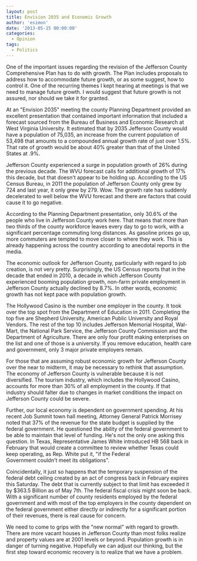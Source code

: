 ```yaml
---
layout: post
title: Envision 2035 and Economic Growth
author: 'esimon'
date: '2013-05-15 00:00:00'
categories:
  - Opinion
tags:
  - Politics
---
```

One of the important issues regarding the revision of the Jefferson County Comprehensive Plan has to do with growth. The Plan includes proposals to address how to accommodate future growth, or as some suggest, how to control it. One of the recurring themes I kept hearing at meetings is that we need to manage future growth. I would suggest that future growth is not assured, nor should we take it for granted. 

At an "Envision 2035" meeting the county Planning Department provided an excellent presentation that contained important information that included a forecast sourced from the Bureau of Business and Economic Research at West Virginia University. It estimated that by 2035 Jefferson County would have a population of 75,035, an increase from the current population of 53,498 that amounts to a compounded annual growth rate of just over 1.5%. That rate of growth would be about 40% greater than that of the United States at .9%. 

Jefferson County experienced a surge in population growth of 26% during the previous decade. The WVU forecast calls for additional growth of 17% this decade, but that doesn't appear to be holding up. According to the US Census Bureau, in 2011 the population of Jefferson County only grew by 724 and last year, it only grew by 279. Wow. The growth rate has suddenly decelerated to well below the WVU forecast and there are factors that could cause it to go negative. 

According to the Planning Department presentation, only 30.6% of the people who live in Jefferson County work here. That means that more than two thirds of the county workforce leaves every day to go to work, with a significant percentage commuting long distances. As gasoline prices go up, more commuters are tempted to move closer to where they work. This is already happening across the country according to anecdotal reports in the media. 

The economic outlook for Jefferson County, particularly with regard to job creation, is not very pretty. Surprisingly, the US Census reports that in the decade that ended in 2010, a decade in which Jefferson County experienced booming population growth, non-farm private employment in Jefferson County actually declined by 8.7%. In other words, economic growth has not kept pace with population growth. 

The Hollywood Casino is the number one employer in the county. It took over the top spot from the Department of Education in 2011. Completing the top five are Shepherd University, American Public University and Royal Vendors. The rest of the top 10 includes Jefferson Memorial Hospital, Wal-Mart, the National Park Service, the Jefferson County Commission and the Department of Agriculture. There are only four profit making enterprises on the list and one of those is a university. If you remove education, health care and government, only 3 major private employers remain. 

For those that are assuming robust economic growth for Jefferson County over the near to midterm, it may be necessary to rethink that assumption. The economy of Jefferson County is vulnerable because it is not diversified. The tourism industry, which includes the Hollywood Casino, accounts for more than 30% of all employment in the county. If that industry should falter due to changes in market conditions the impact on Jefferson County could be severe. 

Further, our local economy is dependent on government spending. At his recent Job Summit town hall meeting, Attorney General Patrick Morrisey noted that 37% of the revenue for the state budget is supplied by the federal government. He questioned the ability of the federal government to be able to maintain that level of funding. He's not the only one asking this question. In Texas, Representative James White introduced HB 568 back in February that would create a committee to review whether Texas could keep operating, as Rep. White put it, "if the Federal Government couldn't meet its obligations". 

Coincidentally, it just so happens that the temporary suspension of the federal debt ceiling created by an act of congress back in February expires this Saturday. The debt that is currently subject to that limit has exceeded it by $363.5 Billion as of May 7th. The federal fiscal crisis might soon be back. With a significant number of county residents employed by the federal government and with most of the top employers in the county dependent on the federal government either directly or indirectly for a significant portion of their revenues, there is real cause for concern. 

We need to come to grips with the "new normal" with regard to growth. There are more vacant houses in Jefferson County than most folks realize and property values are at 2001 levels or beyond. Population growth is in danger of turning negative. Hopefully we can adjust our thinking, but the first step toward economic recovery is to realize that we have a problem. 

